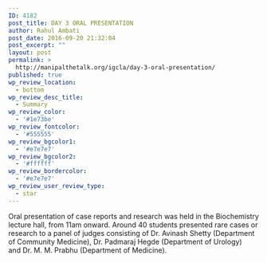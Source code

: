 ```yaml
---
ID: 4182
post_title: DAY 3 ORAL PRESENTATION
author: Rahul Ambati
post_date: 2016-09-20 21:32:04
post_excerpt: ""
layout: post
permalink: >
  http://manipalthetalk.org/igcla/day-3-oral-presentation/
published: true
wp_review_location:
  - bottom
wp_review_desc_title:
  - Summary
wp_review_color:
  - '#1e73be'
wp_review_fontcolor:
  - '#555555'
wp_review_bgcolor1:
  - '#e7e7e7'
wp_review_bgcolor2:
  - '#ffffff'
wp_review_bordercolor:
  - '#e7e7e7'
wp_review_user_review_type:
  - star
---
```

Oral presentation of case reports and research was held in the Biochemistry lecture hall, from 11am onward. Around 40 students presented rare cases or research to a panel of judges consisting of Dr. Avinash Shetty (Department of Community Medicine), Dr. Padmaraj Hegde (Department of Urology) and Dr. M. M. Prabhu (Department of Medicine).